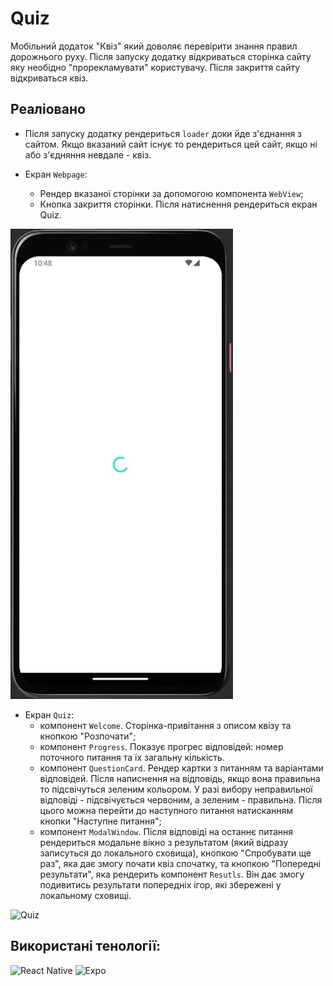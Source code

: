 # Quiz

Мобільний додаток "Квіз" який доволяє перевірити знання правил дорожнього руху. Після запуску додатку відкриваться сторінка сайту яку необідно "прорекламувати" користувачу. Після закриття сайту відкриваться квіз.

## Реаліовано

- Після запуску додатку рендериться `loader` доки йде з'єднання з сайтом. Якщо вказаний сайт існує то рендериться цей сайт, якщо ні або з'єдняння невдале - квіз.

- Екран `Webpage`:
  - Рендер вказаної сторінки за допомогою компонента `WebView`;
  - Кнопка закриття сторінки. Після натиснення рендериться екран Quiz.

![Webpage Screen](./assets/images/1.gif)

- Екран `Quiz`:
  - компонент `Welcome`. Сторінка-привітання з описом квізу та кнопкою "Розпочати";
  - компонент `Progress`. Показує прогрес відповідей: номер поточного питання та їх загальну кількість.
  - компонент `QuestionCard`. Рендер картки з питанням та варіантами відповідей. Після написнення на відповідь, якщо вона правильна то підсвічуться зеленим кольором. У разі вибору неправильної відповіді - підсвічується червоним, а зеленим - правильна. Після цього можна перейти до наступного питання натисканням кнопки "Наступне питання";
  - компонент `ModalWindow`. Після відповіді на останнє питання рендериться модальне вікно з результатом (який відразу записуться до локального сховища), кнопкою "Спробувати ще раз", яка дає змогу почати квіз спочатку, та кнопкою "Попередні результати", яка рендерить компонент `Resutls`. Він дає змогу подивитись результати попередніх ігор, які збережені у локальному сховищі.

![Quiz](./assets/images/2.gif)

## Використані тенології:

![React Native](https://img.shields.io/badge/react_native-%2320232a.svg?style=for-the-badge&logo=react&logoColor=%2361DAFB)
![Expo](https://img.shields.io/badge/expo-1C1E24?style=for-the-badge&logo=expo&logoColor=#D04A37)
